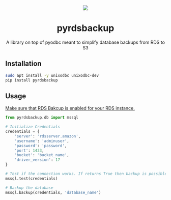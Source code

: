 <div align="center">
    <img src="assets/pyrdsbackup.png">

# pyrdsbackup

A library on top of pyodbc meant to simplify database backups from RDS to S3
</div>

## Installation

```bash
sudo apt install -y unixodbc unixodbc-dev
pip install pyrdsbackup
```

## Usage

[Make sure that RDS Bakcup is enabled for your RDS instance.](https://docs.aws.amazon.com/AmazonRDS/latest/UserGuide/Appendix.SQLServer.Options.BackupRestore.html)

```python
from pyrdsbackup.db import mssql

# Initialize Credentials
credentials = {
    'server': 'rdsserver.amazon',
    'username': 'adminuser',
    'password': 'password',
    'port': 1433,
    'bucket': 'bucket_name',
    'driver_version': 17
}

# Test if the connection works. If returns True then backup is possible
mssql.test(credentials)

# Backup the database
mssql.backup(credentials, 'database_name')
```
